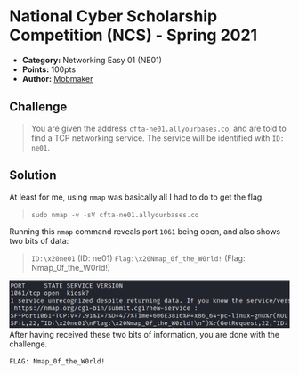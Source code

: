 # National Cyber Scholarship Competition (NCS) - Spring 2021

* **Category:** Networking Easy 01 (NE01)
* **Points:** 100pts
* **Author:** [Mobmaker](https://github.com/Mobmaker55)

## Challenge

> You are given the address `cfta-ne01.allyourbases.co`, and are told to find a TCP networking service.
> The service will be identified with `ID: ne01`.

## Solution
At least for me, using `nmap` was basically all I had to do to get the flag.
> `sudo nmap -v -sV cfta-ne01.allyourbases.co`

Running this `nmap` command reveals port `1061` being open, and also shows two bits of data:
> `ID:\x20ne01` (ID: ne01)
> `Flag:\x20Nmap_0f_the_W0rld!` (Flag: Nmap_0f_the_W0rld!)  

![](./images/nmap.PNG)
After having received these two bits of information, you are done with the challenge.

```
FLAG: Nmap_0f_the_W0rld!
```